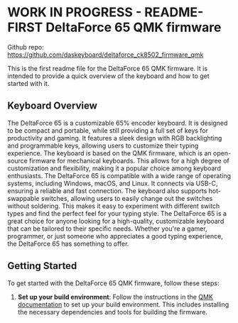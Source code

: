 # WORK IN PROGRESS - README-FIRST DeltaForce 65 QMK firmware

Github repo: https://github.com/daskeyboard/deltaforce_ck8502_firmware_qmk

This is the first readme file for the DeltaForce 65 QMK firmware. It is intended to provide a quick overview of the keyboard and how to get started with it.

## Keyboard Overview

The DeltaForce 65 is a customizable 65% encoder keyboard. It is designed to be compact and portable, while still providing a full set of keys for productivity and gaming.
It features a sleek design with RGB backlighting and programmable keys, allowing users to customize their typing experience.
The keyboard is based on the QMK firmware, which is an open-source firmware for mechanical keyboards. This allows for a high degree of customization and flexibility, making it a popular choice among keyboard enthusiasts.
The DeltaForce 65 is compatible with a wide range of operating systems, including Windows, macOS, and Linux. It connects via USB-C, ensuring a reliable and fast connection.
The keyboard also supports hot-swappable switches, allowing users to easily change out the switches without soldering. This makes it easy to experiment with different switch types and find the perfect feel for your typing style.
The DeltaForce 65 is a great choice for anyone looking for a high-quality, customizable keyboard that can be tailored to their specific needs. Whether you're a gamer, programmer, or just someone who appreciates a good typing experience, the DeltaForce 65 has something to offer.

## Getting Started
To get started with the DeltaForce 65 QMK firmware, follow these steps:
1. **Set up your build environment**: Follow the instructions in the [QMK documentation](https://docs.qmk.fm/#/getting_started_build_tools) to set up your build environment. This includes installing the necessary dependencies and tools for building the firmware.
